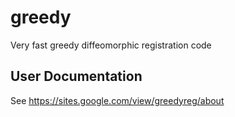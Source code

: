 # greedy
Very fast greedy diffeomorphic registration code

## User Documentation
See https://sites.google.com/view/greedyreg/about
